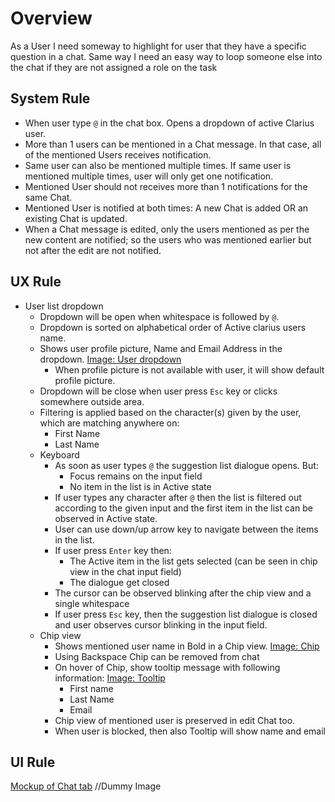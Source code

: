 # Overview

As a User I need someway to highlight for user that they have a specific question in a chat. Same way I need an easy way to loop someone else into the chat if they are not assigned a role on the task

## System Rule

- When user type `@` in the chat box. Opens a dropdown of active Clarius user.
- More than 1 users can be mentioned in a Chat  message. In that case, all of the mentioned Users receives notification.
- Same user can also be mentioned multiple times. If same user is mentioned multiple times, user will only get one notification.
- Mentioned User should not receives more than 1 notifications for the same Chat.
- Mentioned User is notified at both times: A new Chat is added OR an existing Chat is updated.
- When a Chat message is edited, only the users mentioned as per the new content are notified; so the users who was mentioned earlier but not after the edit are not notified.

## UX Rule

- User list dropdown
    - Dropdown will be open when whitespace is followed by `@`.
    - Dropdown is sorted on alphabetical order of Active clarius users name.
    - Shows user profile picture, Name and Email Address in the dropdown. [Image: User dropdown](https://drive.google.com/file/d/1A18YEZr91MIp_jaRbrW4uy9dxxtkOE6D/view?usp=sharing)
        - When profile picture is not available with user, it will show default profile picture.
    - Dropdown will be close when user press `Esc` key or clicks somewhere outside area.
    - Filtering is applied based on the character(s) given by the user, which are matching anywhere on:
        - First Name
        - Last Name
    - Keyboard
        - As soon as user types `@` the suggestion list dialogue opens. But:
            - Focus remains on the input field
            - No item in the list is in Active state
        - If user types any character after `@` then the list is filtered out according to the given input and the first item in the list can be observed in Active state.
        - User can use down/up arrow key to navigate between the items in the list.
        - If user press `Enter` key then:
            - The Active item in the list gets selected (can be seen in chip view in the chat input field)
            - The dialogue get closed
        - The cursor can be observed blinking after the chip view and a single whitespace
        - If user press `Esc` key, then the suggestion list dialogue is closed and user observes cursor blinking in the input field.
    - Chip view
        - Shows mentioned user name in Bold in a Chip view. [Image: Chip](https://drive.google.com/file/d/17r3mgGeGGGK0vR02sp9z6MdCchJ5Xvxd/view?usp=sharing)
        - Using Backspace Chip can be removed from chat
        - On hover of Chip, show tooltip message with following information: [Image: Tooltip]()
            - First name
            - Last Name
            - Email
        - Chip view of mentioned user is preserved in edit Chat too.
        - When user is blocked, then also Tooltip will show name and email

## UI Rule

[Mockup of Chat tab](https://drive.google.com/file/d/1lzSRD8TOtjyC66GnhngYYcoX2KwH0N_F/view?usp=sharing) //Dummy Image